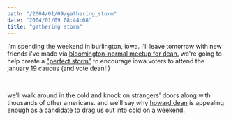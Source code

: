 ```yaml
---
path: "/2004/01/09/gathering_storm" 
date: "2004/01/09 08:44:08" 
title: "gathering storm" 
---
```

<p> i'm spending the weekend in burlington, iowa. i'll leave tomorrow with new friends i've made via <a href="http://dean2004.meetup.com/" title="deanmeetup">bloomington-normal meetup for dean.</a> we're going to help create a <a href="http://iowa.deanforamerica.com/storm" title="perfect storm">"perfect storm"</a> to encourage iowa voters to attend the january 19 caucus (and vote dean!!) </p><br><p> we'll walk around in the cold and knock on strangers' doors along with thousands of other americans. and we'll say why <a href="http://www.deanforamerica.com">howard dean</a> is appealing enough as a candidate to drag us out into cold on a weekend. </p>